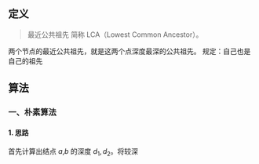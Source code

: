 ## 定义
> 最近公共祖先 简称 LCA（Lowest Common Ancestor）。

两个节点的最近公共祖先，就是这两个点深度最深的公共祖先。
规定：自己也是自己的祖先

## 算法

### 一、朴素算法

#### 1. 思路

首先计算出结点 $a$,$b$ 的深度 $d_1, d_2$。将较深
